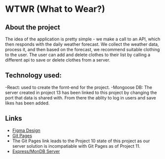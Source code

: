 # WTWR (What to Wear?)

## About the project

The idea of the application is pretty simple - we make a call to an API, which then responds with the daily weather forecast. We collect the weather data, process it, and then based on the forecast, we recommend suitable clothing to the user. The user can add and delete clothes to their list by calling a different api to save or delete clothes from a server.

## Technology used:

-React: used to create the fornt-end for the project.
-Mongoose DB: The server created in project 13 has been linked to this project by changing the port that data is shared with. From there the ablity to log in users and save likes has been added.

## Links

- [Figma Design](https://www.figma.com/design/bfVOvqlLmoKZ5lpro8WWBe/Sprint-14_-WTWR?node-id=1-1105&t=jtKY8o9EoFksBFQS-0)
- [Git Pages](https://chrisowens2244.github.io/se_project_react/)
- The Git Pages link leads to the Project 10 state of this project as our server solution is incompatiable with Git Pages as of Project 11.
- [Express/MonDB Server](https://github.com/ChrisOwens2244/se_project_express)
